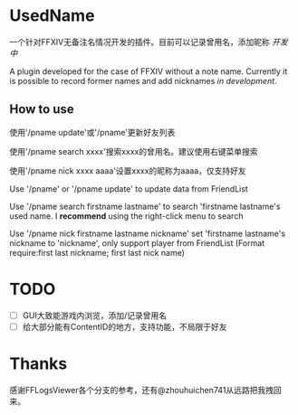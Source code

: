 # UsedName

一个针对FFXIV无备注名情况开发的插件。目前可以记录曾用名，添加昵称 *开发中*

A plugin developed for the case of FFXIV without a note name. Currently it is possible to record former names and add nicknames *in development*.

## How to use

使用'/pname update'或'/pname'更新好友列表

使用'/pname search xxxx'搜索xxxx的曾用名。建议使用右键菜单搜索

使用'/pname nick xxxx aaaa'设置xxxx的昵称为aaaa，仅支持好友

Use '/pname' or '/pname update' to update data from FriendList

Use '/pname search firstname lastname' to search 'firstname lastname's used name. I **recommend** using the right-click menu to search

Use '/pname nick firstname lastname nickname' set 'firstname lastname's nickname to 'nickname', only support player from FriendList (Format require:first last nickname; first last nick name)

# TODO
- [ ] GUI大致能游戏内浏览，添加/记录曾用名
- [ ] 给大部分能有ContentID的地方，支持功能，不局限于好友

# Thanks
感谢FFLogsViewer各个分支的参考，还有@zhouhuichen741从远路把我拽回来。

